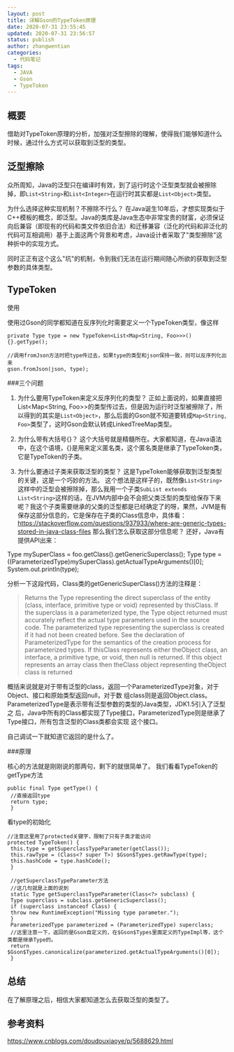 ```yaml
---
layout: post
title: 详解Gson的TypeToken原理
date: 2020-07-31 23:55:45
updated: 2020-07-31 23:56:57
status: publish
author: zhangwentian
categories: 
  - 代码笔记
tags: 
  - JAVA
  - Gson
  - TypeToken
---
```



概要
--

借助对TypeToken原理的分析，加强对泛型擦除的理解，使得我们能够知道什么时候，通过什么方式可以获取到泛型的类型。

泛型擦除
--------------------------------------------------------------------------------------------

众所周知，Java的泛型只在编译时有效，到了运行时这个泛型类型就会被擦除掉，即`List<String>`和`List<Integer>`在运行时其实都是`List<Object>`类型。

为什么选择这种实现机制？不擦除不行么？
在Java诞生10年后，才想实现类似于C++模板的概念，即泛型。Java的类库是Java生态中非常宝贵的财富，必须保证向后兼容（即现有的代码和类文件依旧合法）和迁移兼容（泛化的代码和非泛化的代码可互相调用）基于上面这两个背景和考虑，Java设计者采取了"类型擦除"这种折中的实现方式。

同时正正有这个这么"坑"的机制，令到我们无法在运行期间随心所欲的获取到泛型参数的具体类型。

TypeToken
---------------------------------------------------------------------------

使用

使用过Gson的同学都知道在反序列化时需要定义一个TypeToken类型，像这样


    private Type type = new TypeToken<List<Map<String, Foo>>>(){}.getType();
    
    //调用fromJson方法时把type传过去，如果type的类型和json保持一致，则可以反序列化出来
    gson.fromJson(json, type);

###三个问题

1.  为什么要用TypeToken来定义反序列化的类型？
    正如上面说的，如果直接把List<Map<String, Foo>>的类型传过去，但是因为运行时泛型被擦除了，所以得到的其实是`List<Object>`，那么后面的Gson就不知道要转成`Map<String, Foo>`类型了，这时Gson会默认转成LinkedTreeMap类型。

2.  为什么带有大括号{}？
    这个大括号就是精髓所在。大家都知道，在Java语法中，在这个语境，{}是用来定义匿名类，这个匿名类是继承了TypeToken类，它是TypeToken的子类。

3.  为什么要通过子类来获取泛型的类型？
    这是TypeToken能够获取到泛型类型的关键，这是一个巧妙的方法。
    这个想法是这样子的，既然像`List<String>`这样中的泛型会被擦除掉，那么我用一个子类`SubList extends List<String>`这样的话，在JVM内部中会不会把父类泛型的类型给保存下来呢？我这个子类需要继承的父类的泛型都是已经确定了的呀，果然，JVM是有保存这部分信息的，它是保存在子类的Class信息中，具体看：
    <https://stackoverflow.com/questions/937933/where-are-generic-types-stored-in-java-class-files>
    那么我们怎么获取这部分信息呢？
    还好，Java有提供API出来：


Type mySuperClass = foo.getClass().getGenericSuperclass();
 Type type = ((ParameterizedType)mySuperClass).getActualTypeArguments()[0];
System.out.println(type);


分析一下这段代码，Class类的getGenericSuperClass()方法的注释是：

> Returns the Type representing the direct superclass of the entity (class, interface, primitive type or void) represented by thisClass.
> If the superclass is a parameterized type, the Type object returned must accurately reflect the actual type parameters used in the source code. The parameterized type representing the superclass is created if it had not been created before. See the declaration of ParameterizedType for the semantics of the creation process for parameterized types. If thisClass represents either theObject class, an interface, a primitive type, or void, then null is returned. If this object represents an array class then theClass object representing theObject class is returned

概括来说就是对于带有泛型的class，返回一个ParameterizedType对象，对于Object、接口和原始类型返回null，对于数 组class则是返回Object.class。ParameterizedType是表示带有泛型参数的类型的Java类型，JDK1.5引入了泛型之 后，Java中所有的Class都实现了Type接口，ParameterizedType则是继承了Type接口，所有包含泛型的Class类都会实现 这个接口。

自己调试一下就知道它返回的是什么了。

###原理

核心的方法就是刚刚说的那两句，剩下的就很简单了。
我们看看TypeToken的getType方法

    public final Type getType() {
     //直接返回type
     return type;
     }


看type的初始化

    //注意这里用了protected关键字，限制了只有子类才能访问
    protected TypeToken() {
     this.type = getSuperclassTypeParameter(getClass());
     this.rawType = (Class<? super T>) $Gson$Types.getRawType(type);
     this.hashCode = type.hashCode();
     }
    
     //getSuperclassTypeParameter方法
     //这几句就是上面的说到
     static Type getSuperclassTypeParameter(Class<?> subclass) {
     Type superclass = subclass.getGenericSuperclass();
     if (superclass instanceof Class) {
     throw new RuntimeException("Missing type parameter.");
     }
     ParameterizedType parameterized = (ParameterizedType) superclass;
     //这里注意一下，返回的是Gson自定义的，在$Gson$Types里面定义的TypeImpl等，这个类都是继承Type的。
     return $Gson$Types.canonicalize(parameterized.getActualTypeArguments()[0]);
     }


总结
----------------------------------------------------------------------

在了解原理之后，相信大家都知道怎么去获取泛型的类型了。

参考资料
--------------------------------------------------------------------------------------------

<https://www.cnblogs.com/doudouxiaoye/p/5688629.html>
